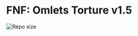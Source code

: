 # FNF: Omlets Torture v1.5

![Repo size](https://img.shields.io/github/repo-size/ErenKaya31/OmletsTortureArcade)

